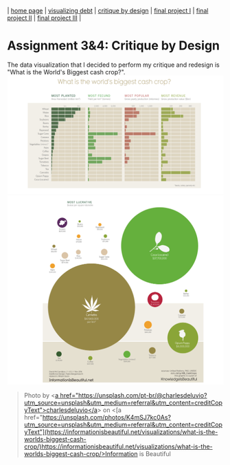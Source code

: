 | [home page](https://nilong96.github.io/portfolio/) | [visualizing debt](visualizing-government-debt) | [critique by design](critique-by-design) | [final project I](final-project-part-one) | [final project II](final-project-part-two) | [final project III](final-project-part-three) |

# Assignment 3&4: Critique by Design

The data visualization that I decided to perform my critique and redesign is "What is the World's Biggest cash crop?". 
![first viz](photo1.png)
![second viz](photo2.png)
> Photo by <[a href="https://unsplash.com/pt-br/@charlesdeluvio?utm_source=unsplash&utm_medium=referral&utm_content=creditCopyText">charlesdeluvio</a](https://davidmccandless.com/)> on <[a href="https://unsplash.com/photos/K4mSJ7kc0As?utm_source=unsplash&utm_medium=referral&utm_content=creditCopyText"](https://informationisbeautiful.net/visualizations/what-is-the-worlds-biggest-cash-crop/)https://informationisbeautiful.net/visualizations/what-is-the-worlds-biggest-cash-crop/>Information is Beautiful</a>

